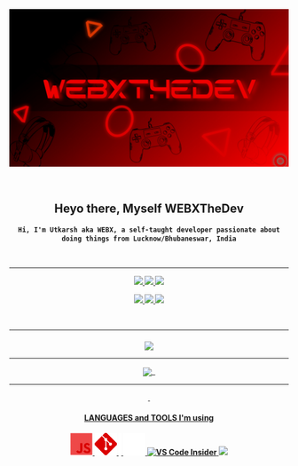 <!--Cover page of github.com/WEBXTheDev-->
<div align="center">
  <a href=""> <img src= "./images/wallpaper.jpg"></a>
  
  &nbsp;
<h2> Heyo there, Myself <strong>WEBXTheDev</h2>

    Hi, I'm Utkarsh aka WEBX, a self-taught developer passionate about doing things from Lucknow/Bhubaneswar, India
    
&nbsp;
<hr>

  <p align="center">
    <a href="https://github.com/WEBXTheDev?tab=repositories">
        <img src="https://github-readme-stats.vercel.app/api?username=WEBXTheDev&hide=0,prs&count_private=true&show_owner=false&show_icons=true&bg_color=0d1117&title_color=ffffff&text_color=ffffff&icon_color=FF0000&hide_border=true/" />
    </a>
    <a href="https://github.com/WEBXTheDev?tab=repositories">
        <img src="https://github-readme-stats.vercel.app/api/top-langs/?username=WEBXTheDev&layout=compact&card_width=445&bg_color=0d1117&title_color=ffffff&text_color=ffffff&icon_color=FF4D4D&hide_border=true/" />
    </a>
    <a href="https://github.com/WEBXTheDev?tab=repositories">
        <img src="https://github-readme-streak-stats.herokuapp.com?user=WEBXTHEDEV&hide_border=true&background=0D1117&currStreakLabel=FF0000&sideLabels=FFFFFF&currStreakNum=FFFFFF&dates=FFFFFF&sideNums=FFFFFF&fire=FF0000&ring=FF2626&stroke=FFFFFF)](https://git.io/streak-stats" />
    </a></p>
    <p align="center">
    <a href="https://github.com/WEBXTheDev/ZenorZ/">
        <img src="https://github-readme-stats.vercel.app/api/pin/?username=WEBXTheDev&repo=ZenorZ&bg_color=0d1117&title_color=FF0000&text_color=8b949e&icon_color=FF4D4D&hide_border=true/" />
    </a>
    <a href="https://github.com/WEBXTheDev/WEBXTheDev/">
        <img src="https://github-readme-stats.vercel.app/api/pin/?username=WEBXTheDev&repo=WEBXTheDev&bg_color=0d1117&title_color=FF0000&text_color=8b949e&icon_color=FF4D4D&hide_border=true/" />
      </a>
      <a href="https://github.com/WEBXTheDev/Lavanox/">
        <img src="https://github-readme-stats.vercel.app/api/pin/?username=WEBXTheDev&repo=Lavanox&bg_color=0d1117&title_color=FF0000&text_color=8b949e&icon_color=FF4D4D&hide_border=true/" />
      </a>     
</p>

&nbsp;<hr>
  
  <a href="https://discord.gg"><img align="middle" src="https://discord.c99.nl/widget/theme-4/710336522196353045.png">      <hr>
      
    
<p align="center">    
<img align="center" src="https://spotify-recently-played-readme.vercel.app/api?user=zxbv4llbee0w06hsekcvi23vp&count=2">
    &nbsp;

  <hr>
  &nbsp;

<div align="center">
<h4>  <b>LANGUAGES</b> and <b>TOOLS</b> I'm using  </h4>
 <a href="https://developer.mozilla.org/en-US/docs/Web/JavaScript" target="_blank"> <img src="./images/javascript.png" width="40" height="40"/> </a>
<a href="https://git-scm.com/" target="_blank"> <img src="./images/git.png" width="40" height="40"/> </a>
<a href=""> <img src= "./images/html.png" width=5px height=40px> </a>
<a href=""> <img src= "./images/typescript.png" width=40px > </a>
<a href="https://code.visualstudio.com/insiders/"><img src="https://cdn.discordapp.com/emojis/754345273328664676.gif?v=1" alt="VS Code Insider" width="35px"> </a>
<a href="https://discord.js.org/#/"><img src="https://jasonhaxstuff.gallerycdn.vsassets.io/extensions/jasonhaxstuff/discord-js-tools/0.0.3/1530824658924/Microsoft.VisualStudio.Services.Icons.Default" width="35px"></a>
  
  </div>
